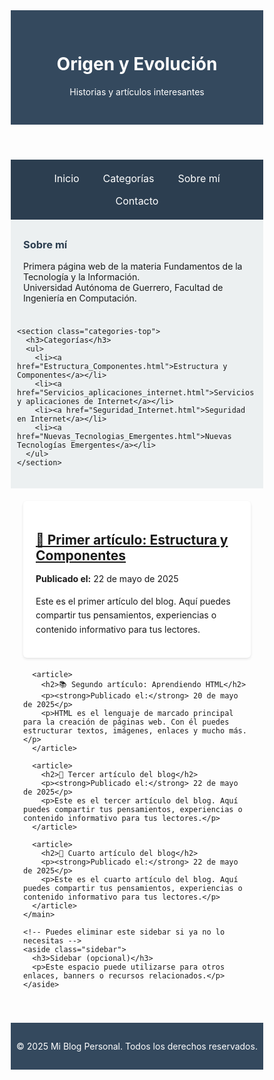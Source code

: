 <!DOCTYPE html>
<html lang="es">
<head>
  <meta charset="UTF-8">
  <meta name="viewport" content="width=device-width, initial-scale=1.0">
  <title>Blog Fundamento Tecnología de la Información</title>
  <style>
    * {
      box-sizing: border-box;
    }

    body {
      font-family: 'Segoe UI', sans-serif;
      background-color: #f9f9f9;
      margin: 0;
      padding: 0;
      color: #333;
    }

    header {
      background-color: #34495e;
      color: white;
      padding: 30px 20px;
      text-align: center;
    }

    nav {
      background-color: #2c3e50;
      padding: 12px 0;
      text-align: center;
    }

    nav a {
      color: white;
      margin: 0 12px;
      text-decoration: none;
      font-size: 1rem;
      display: inline-block;
      padding: 8px 5px;
    }

    nav a:hover {
      text-decoration: underline;
    }

    /* NUEVO: estilo para la parte superior con "Sobre mí" y "Categorías" */
    .top-info {
      display: flex;
      justify-content: space-around;
      background-color: #ecf0f1;
      padding: 20px 10px;
      flex-wrap: wrap;
    }

    .top-info section {
      max-width: 500px;
      margin: 10px;
    }

    .top-info h3 {
      margin-top: 0;
      color: #2c3e50;
    }

    .top-info ul {
      list-style-type: none;
      padding-left: 0;
    }

    .top-info li {
      margin: 6px 0;
    }

    .top-info a {
      text-decoration: none;
      color: #1abc9c;
      font-weight: bold;
    }

    .top-info a:hover {
      text-decoration: underline;
    }

    .container {
      display: flex;
      flex-wrap: wrap;
      max-width: 1200px;
      margin: 20px auto;
      padding: 0 20px;
      gap: 20px;
    }

    main {
      flex: 1 1 60%;
    }

    article {
      background: white;
      padding: 20px;
      margin-bottom: 20px;
      border-radius: 6px;
      box-shadow: 0 2px 4px rgba(0,0,0,0.1);
    }

    article h2 {
      margin-bottom: 10px;
    }

    article p {
      line-height: 1.6;
    }

    .sidebar {
      flex: 1 1 35%;
      background-color: #ecf0f1;
      padding: 20px;
      border-radius: 6px;
      height: fit-content;
    }

    footer {
      background-color: #34495e;
      color: white;
      text-align: center;
      padding: 15px 0;
      margin-top: 40px;
    }

    @media (max-width: 768px) {
      nav a {
        display: block;
        margin: 10px 0;
      }

      .container {
        flex-direction: column;
        padding: 0 15px;
      }

      .sidebar {
        margin-top: 20px;
      }
    }

    @media (max-width: 480px) {
      header h1 {
        font-size: 1.5em;
      }

      nav a {
        font-size: 1em;
      }

      article h2 {
        font-size: 1.2em;
      }

      .top-info section {
        width: 100%;
        text-align: center;
      }
    }
  </style>
</head>
<body>

  <header>
    <h1>Origen y Evolución</h1>
    <p>Historias y artículos interesantes</p>
  </header>

  <nav>
    <a href="#">Inicio</a>
    <a href="#">Categorías</a>
    <a href="#">Sobre mí</a>
    <a href="#">Contacto</a>
  </nav>

  <!-- NUEVO BLOQUE DE CATEGORÍAS Y SOBRE MÍ EN LA PARTE SUPERIOR -->
  <div class="top-info">
    <section class="about-top">
      <h3>Sobre mí</h3>
      <p>
        Primera página web de la materia Fundamentos de la Tecnología y la Información.<br>
        Universidad Autónoma de Guerrero, Facultad de Ingeniería en Computación.
      </p>
    </section>

    <section class="categories-top">
      <h3>Categorías</h3>
      <ul>
        <li><a href="Estructura_Componentes.html">Estructura y Componentes</a></li>
        <li><a href="Servicios_aplicaciones_internet.html">Servicios y aplicaciones de Internet</a></li>
        <li><a href="Seguridad_Internet.html">Seguridad en Internet</a></li>
        <li><a href="Nuevas_Tecnologias_Emergentes.html">Nuevas Tecnologías Emergentes</a></li>
      </ul>
    </section>
  </div>

  <div class="container">
    <main>
      <article>
        <h2><a href="Estructura_Componentes.html">🌄 Primer artículo: Estructura y Componentes</a></h2>
        <p><strong>Publicado el:</strong> 22 de mayo de 2025</p>
        <p>Este es el primer artículo del blog. Aquí puedes compartir tus pensamientos, experiencias o contenido informativo para tus lectores.</p>
      </article>

      <article>
        <h2>📚 Segundo artículo: Aprendiendo HTML</h2>
        <p><strong>Publicado el:</strong> 20 de mayo de 2025</p>
        <p>HTML es el lenguaje de marcado principal para la creación de páginas web. Con él puedes estructurar textos, imágenes, enlaces y mucho más.</p>
      </article>

      <article>
        <h2>🌄 Tercer artículo del blog</h2>
        <p><strong>Publicado el:</strong> 22 de mayo de 2025</p>
        <p>Este es el tercer artículo del blog. Aquí puedes compartir tus pensamientos, experiencias o contenido informativo para tus lectores.</p>
      </article>

      <article>
        <h2>🌄 Cuarto artículo del blog</h2>
        <p><strong>Publicado el:</strong> 22 de mayo de 2025</p>
        <p>Este es el cuarto artículo del blog. Aquí puedes compartir tus pensamientos, experiencias o contenido informativo para tus lectores.</p>
      </article>
    </main>

    <!-- Puedes eliminar este sidebar si ya no lo necesitas -->
    <aside class="sidebar">
      <h3>Sidebar (opcional)</h3>
      <p>Este espacio puede utilizarse para otros enlaces, banners o recursos relacionados.</p>
    </aside>
  </div>

  <footer>
    <p>&copy; 2025 Mi Blog Personal. Todos los derechos reservados.</p>
  </footer>

</body>
</html>
